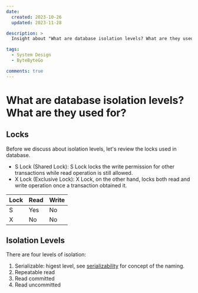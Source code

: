 ```yaml
---
date:
  created: 2023-10-26
  updated: 2023-11-28

description: >
  Insight about "What are database isolation levels? What are they used for?"

tags:
  - System Design
  - ByteByteGo

comments: true
---
```

# What are database isolation levels? What are they used for?

## Locks

Before we discuss about isolation levels, let's review the locks used in database.

- S Lock (Shared Lock): S Lock locks the write permission for other transactions while read operation is still allowed.
- X Lock (Exclusive Lock): X Lock, on the other hand, locks both read and write operation once a transaction obtained it.

| Lock | Read | Write |
|---|---|---|
| S | Yes | No |
| X | No | No |

## Isolation Levels

There are four levels of isolation:

1. Serializable: higest level, see [serializability](https://en.wikipedia.org/wiki/Serializability) for concept of the naming. 
2. Repeatable read
3. Read committed
4. Read uncommitted